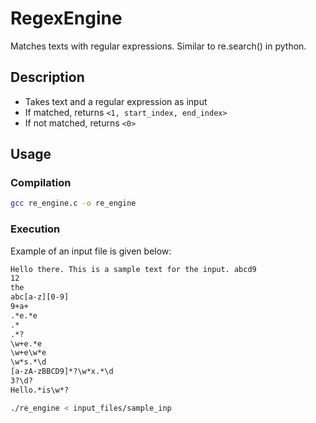 # RegexEngine

Matches texts with regular expressions. Similar to re.search() in python.

## Description

  - Takes text and a regular expression as input
  - If matched, returns ```<1, start_index, end_index>```
  - If not matched, returns ```<0>```

## Usage

### Compilation

```sh
gcc re_engine.c -o re_engine
```

### Execution
Example of an input file is given below:
```txt
Hello there. This is a sample text for the input. abcd9
12
the
abc[a-z][0-9]
9+a+
.*e.*e
.*
.*?
\w+e.*e
\w+e\w*e
\w*s.*\d
[a-zA-zBBCD9]*?\w*x.*\d
3?\d?
Hello.*is\w*?
```
```sh
./re_engine < input_files/sample_inp
```
